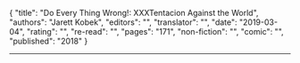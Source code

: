 {
"title": "Do Every Thing Wrong!: XXXTentacion Against the World",
"authors": "Jarett Kobek",
"editors": "",
"translator": "",
"date": "2019-03-04",
"rating": "",
"re-read": "",
"pages": "171",
"non-fiction": "",
"comic": "",
"published": "2018"
}

---
